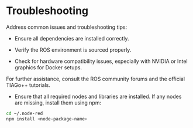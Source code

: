 # Troubleshooting

Address common issues and troubleshooting tips:

- Ensure all dependencies are installed correctly.

- Verify the ROS environment is sourced properly.
  
- Check for hardware compatibility issues, especially with NVIDIA or Intel graphics for Docker setups.

For further assistance, consult the ROS community forums and the official TIAGo++ tutorials.

- Ensure that all required nodes and libraries are installed. If any nodes are missing, install them using npm:
```bash
cd ~/.node-red
npm install <node-package-name>
```
